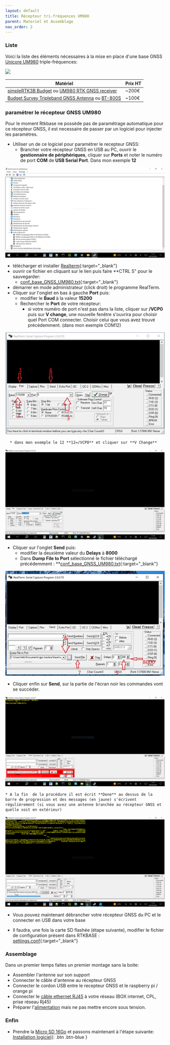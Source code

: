 ```yaml
---
layout: default
title: Récepteur tri-fréquences UM980
parent: Materiel et Assemblage
nav_order: 2
---
```


### Liste


Voici la liste des éléments nécessaires à la mise en place d'une base GNSS [Unicore UM980](https://en.unicore.com/products/surveying-grade-gnss-um980/) triple-fréquences:

<img src="https://en.unicore.com/uploads/image/20231116/16/multi-frequency.webp" width="200">

|Matériel|Prix HT|
|--------|----|
|[simpleRTK3B Budget](https://www.ardusimple.com/product/simplertk3b-budget/) ou [UM980 RTK GNSS receiver](https://gnss.store/unicore-gnss-modules/248-elt0223.html)|~200€|
|[Budget Survey Tripleband GNSS Antenna](https://www.ardusimple.com/product/budget-survey-tripleband-gnss-antenna-ip66/) ou [BT-800S](https://store.beitian.com/products/beitian-high-gain-high-precision-gnss-antenna-provide-stability-and-reliability-gnss-signal-for-positioning-applications-bt-800s?_pos=1&_sid=bcd57f6d3&_ss=r&variant=44374047490335)|~100€|

### paramétrer le récepteur GNSS UM980

Pour le moment Rtkbase ne possède pas de paramétrage automatique pour ce récepteur GNSS, il est necessaire de passer par un logiciel pour injecter les paramètres.

* Utiliser un de ce logiciel pour paramétrer le recepteur GNSS:
  * Brancher votre récepteur GNSS en USB au PC, ouvrir le **gestionnaire de périphériques**, cliquer sur **Ports** et noter le numéro de port **COM** de **USB Serial Port**. Dans mon exemple **12**

![param](/assets/images/mat/gesPerif.png)

  * télécharger et installer [Realterm](https://realterm.sourceforge.io/){:target="_blank"}
  * ouvrir ce fichier en cliquant sur le lien puis faire **CTRL S" pour le sauvegarder:
    * [conf_base_GNSS_UM980.txt](/assets/param_files/.txt){:target="_blank"}
  * démarrer en mode administrateur (click droit) le programme RealTerm.
  * Cliquer sur l'onglet en bas à gauche **Port** puis:
    * modifier le **Baud** à la valeur **15200**
    * Rechercher le **Port** de votre récepteur:
      * si votre numéro de port n'est pas dans la liste, cliquer sur **/VCP0** puis sur **V change**, une nouvelle fenêtre s'ouvrira pour choisir quel Port COM connecter. Choisir celui que vous avez trouvé précédemment. (dans mon exemple COM12)

![param](/assets/images/mat/realterm_um980_1.jpg)

      * dans mon exemple le 12 **12=/VCP0** et cliquer sur **V Change**

![param](/assets/images/mat/rt_port.png)

  * Cliquer sur l'onglet **Send** puis:
    * modifier la deuxième valeur du **Delays** à **8000**
    * Dans **Dump File to Port** sélectionné le fichier téléchargé précédemment : **[conf_base_GNSS_UM980.txt](/assets/param_files/conf_base_GNSS_UM980.txt){:target="_blank"}

![param](/assets/images/mat/realterm_um980_2.jpg)

* Cliquer enfin sur **Send**, sur la partie de l'écran noir les commandes vont se succéder.

![param](/assets/images/mat/rt_send.png)

    * A la fin  de la procédure il est écrit **Done** au dessus de la barre de progression et des messages (en jaune) s'écrivent régulièrement (si vous avez une antenne branchée au récepteur GNSS et quelle soit en extérieur)

![param](/assets/images/mat/rt_done.png)

* Vous pouvez maintenant débrancher votre récepteur GNSS du PC et le connecter en USB dans votre base

* Il faudra, une fois la carte SD flashée (étape suivante), modifier le fichier de configuration présent dans RTKBASE :
[settings.conf](/assets/param_files/RTKBase_2.6.0_test_2024-09-14_22H28.conf){:target="_blank"}

### Assemblage

Dans un premier temps faites un premier montage sans la boite:
   * Assembler l'antenne sur son support
   * Connecter le câble d'antenne au récepteur GNSS
   * Connecter le cordon USB entre le recepteur GNSS et le raspberry pi / orange pi
   * Connecter le [câble ethernet RJ45](https://www.mhzshop.com/shop/Cables-et-cordons/Cordons-reseau/) à votre réseau (BOX internet, CPL, prise réseau Rj45)
   * Préparer l'[alimentation](https://www.kubii.fr/les-officiels-raspberry-pi-kubii/2593-alimentation-officielle-raspberry-pi-3-eu-micro-usb-51v-25a-kubii-3272496297586.html?search_query=SC0136&results=51) mais ne pas mettre encore sous tension.


### Enfin
   * Prendre la [Micro SD 16Go](https://www.kubii.fr/carte-sd-et-stockage/2359-carte-microsd-16go-classe-10-u1-sandisk-kubii-619659161347.html) et passons maintenant à l'étape suivante: [Installation logiciel](Installation){: .btn .btn-blue }
